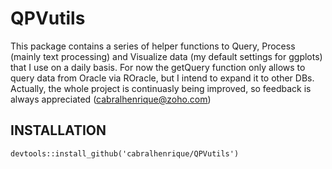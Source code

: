 # QPVutils

This package contains a series of helper functions to Query, Process (mainly text processing) and Visualize data (my default settings for ggplots) that I use on a daily basis. For now the getQuery function only allows to query data from Oracle via ROracle, but I intend to expand it to other DBs. Actually, the whole project is continuasly being improved, so feedback is always appreciated (cabralhenrique@zoho.com)

## INSTALLATION
```{r}
devtools::install_github('cabralhenrique/QPVutils')
```

